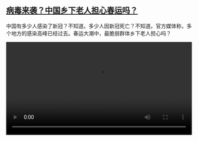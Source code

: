 <!--1673362022000-->
[病毒来袭？中国乡下老人担心春运吗？](https://www.dw.com/zh/%E7%97%85%E6%AF%92%E6%9D%A5%E8%A2%AD%EF%BC%9F%E4%B8%AD%E5%9B%BD%E4%B9%A1%E4%B8%8B%E8%80%81%E4%BA%BA%E6%8B%85%E5%BF%83%E6%98%A5%E8%BF%90%E5%90%97%EF%BC%9F/a-64342566)
------

<p>中国有多少人感染了新冠？不知道。多少人因新冠死亡？不知道。官方媒体称，多个地方的感染高峰已经过去。春运大潮中，最脆弱群体乡下老人担心吗？</small></p><video src="https://tvdownloaddw-a.akamaihd.net/dwtv_video/flv/vdt_zh/2023/bchi230110_001_tonglu_01r_AVC_1280x720.mp4" controls style="width:100%"></video>
